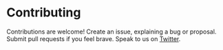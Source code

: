 # Contributing

Contributions are welcome! Create an issue, explaining a bug or proposal. Submit pull requests if
you feel brave. Speak to us on [Twitter](https://twitter.com/userscape).
